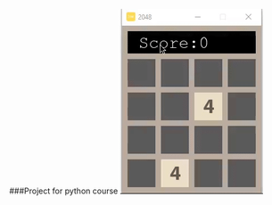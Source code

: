 ###Project for python course 
![Alt Text](https://github.com/abhey-sujith/python-course-project/blob/master/2048%20game/example.gif)
